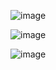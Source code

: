 ![image](https://github.com/web-god/animated-loader/assets/132649294/5fb572f5-c721-4d32-8f32-ba61289cefda)

![image](https://github.com/web-god/animated-loader/assets/132649294/2237938e-f2f9-4e41-acfe-752d505b98db)

![image](https://github.com/web-god/animated-loader/assets/132649294/e8ca9a3a-e480-422e-a9b2-dc850eedd782)
